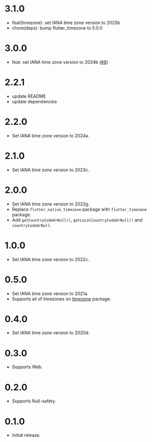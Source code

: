 # 3.1.0

* feat(timezone): set IANA time zone version to 2025b
* chore(deps): bump flutter_timezone to 5.0.0

# 3.0.0

* feat: set IANA time zone version to 2024b ([#8](https://github.com/kyle-seongwoo-jun/flutter_timezone_to_country/pull/8))

# 2.2.1

* update README
* update dependencies

# 2.2.0

* Set IANA time zone version to 2024a.

# 2.1.0

* Set IANA time zone version to 2023c.

# 2.0.0

* Set IANA time zone version to 2022g.
* Replace `flutter_native_timezone` package with `flutter_timezone` package.
* Add `getCountryCodeOrNull()`, `getLocalCountryCodeOrNull()` and `countryCodeOrNull`.

# 1.0.0

* Set IANA time zone version to 2022c.

# 0.5.0

* Set IANA time zone version to 2021a.
* Supports all of timezones on [timezone](https://pub.dev/packages/timezone) package.

# 0.4.0

* Set IANA time zone version to 2020d.

# 0.3.0

* Supports Web.

# 0.2.0

* Supports Null-safety.

# 0.1.0

* Initial release.
